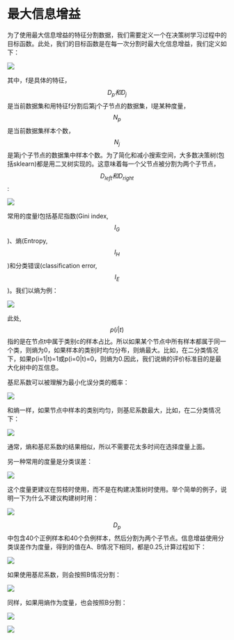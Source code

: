# 最大信息增益

为了使用最大信息增益的特征分割数据，我们需要定义一个在决策树学习过程中的目标函数。此处，我们的目标函数是在每一次分割时最大化信息增益，我们定义如下：

![](https://ooo.0o0.ooo/2016/06/21/5769dd8f3d6bb.png)

其中，f是具体的特征，$$D_{p}和D_{j}$$是当前数据集和用特征f分割后第j个子节点的数据集，I是某种度量，$$N_{p}$$是当前数据集样本个数，$$N_{j}$$是第j个子节点的数据集中样本个数。为了简化和减小搜索空间，大多数决策树(包括sklearn)都是用二叉树实现的。这意味着每一个父节点被分割为两个子节点，$$D_{left}和D_{right}$$:

![](https://ooo.0o0.ooo/2016/06/21/5769fb190d9c6.png)


常用的度量I包括基尼指数(Gini index, $$I_{G}$$)、熵(Entropy, $$I_{H}$$)和分类错误(classification error, $$I_{E}$$)。我们以熵为例：

![](https://ooo.0o0.ooo/2016/06/21/5769fbcbe1c78.png)

此处,$$p(i|t)$$指的是在节点t中属于类别c的样本占比。所以如果某个节点中所有样本都属于同一个类，则熵为0，如果样本的类别时均匀分布，则熵最大。比如，在二分类情况下，如果p(i=1|t)=1或p(i=0|t)=0，则熵为0.因此，我们说熵的评价标准目的是最大化树中的互信息。


基尼系数可以被理解为最小化误分类的概率：

![](https://ooo.0o0.ooo/2016/06/21/5769fcdb6fb31.png)

和熵一样，如果节点中样本的类别均匀，则基尼系数最大，比如，在二分类情况下：

![](https://ooo.0o0.ooo/2016/06/21/5769fd2f84f95.png)


通常，熵和基尼系数的结果相似，所以不需要花太多时间在选择度量上面。


另一种常用的度量是分类误差：

![](https://ooo.0o0.ooo/2016/06/21/5769fd97f352e.png)

这个度量更建议在剪枝时使用，而不是在构建决策树时使用。举个简单的例子，说明一下为什么不建议构建树时用：

![](https://ooo.0o0.ooo/2016/06/21/5769fe06df61a.png)

$$D_{p}$$中包含40个正例样本和40个负例样本，然后分割为两个子节点。信息增益使用分类误差作为度量，得到的值在A、B情况下相同，都是0.25,计算过程如下：

![](https://ooo.0o0.ooo/2016/06/21/5769fea2248cb.png)

如果使用基尼系数，则会按照B情况分割：


![](https://ooo.0o0.ooo/2016/06/21/5769fedf9a5ff.png)

同样，如果用熵作为度量，也会按照B分割：


![](https://ooo.0o0.ooo/2016/06/21/5769ff05d59bb.png)

![](https://ooo.0o0.ooo/2016/06/21/5769ff167e10c.png)



















